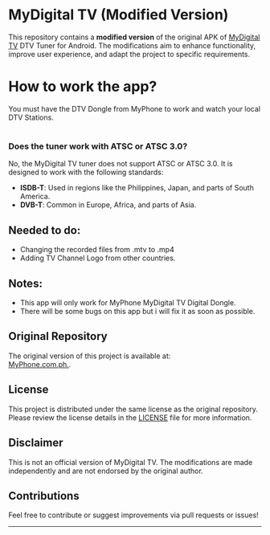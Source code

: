 # MyDigital TV (Modified Version)

This repository contains a **modified version** of the original APK of [MyDigital TV](https://www.myphone.com.ph/product/myphone-dtv-dongle/) DTV Tuner for Android. The modifications aim to enhance functionality, improve user experience, and adapt the project to specific requirements.

# How to work the app?
 You must have the DTV Dongle from MyPhone to work and watch your local DTV Stations.
#

### Does the tuner work with ATSC or ATSC 3.0?  
No, the MyDigital TV tuner does not support ATSC or ATSC 3.0. It is designed to work with the following standards:
- **ISDB-T**: Used in regions like the Philippines, Japan, and parts of South America.  
- **DVB-T**: Common in Europe, Africa, and parts of Asia.  

## Needed to do:
 - Changing the recorded files from .mtv to .mp4
 - Adding TV Channel Logo from other countries.

## Notes:
 - This app will only work for MyPhone MyDigital TV Digital Dongle.
 - There will be some bugs on this app but i will fix it as soon as possible.

## Original Repository
The original version of this project is available at:  
[MyPhone.com.ph.](https://www.myphone.com.ph/product/myphone-dtv-dongle/).

## License
This project is distributed under the same license as the original repository. Please review the license details in the [LICENSE](LICENSE) file for more information.

## Disclaimer
This is not an official version of MyDigital TV. The modifications are made independently and are not endorsed by the original author.

## Contributions
Feel free to contribute or suggest improvements via pull requests or issues!

---
